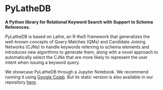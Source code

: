 # PyLatheDB

**A Python library for Relational Keyword Search with Support to Schema References.**

PyLatheDB is based on Lathe, an R-KwS framework that generalizes the well-known concepts of Query Matches (QMs) and Candidate Joining Networks (CJNs) to handle keywords referring to schema elements and introduces new algorithms to generate them, along with a novel approach to automatically select the CJNs that are more likely to represent the user intent when issuing a keyword query.

We showcase PyLatheDB through a Jupyter Notebook. We recommend running it using [Google Colab](https://colab.research.google.com/github/pr3martins/PyLatheDB/blob/main/demo/PyLatheDB_DEMO.ipynb). But its static version is also available in our repository [here](https://github.com/pr3martins/PyLatheDB/blob/main/demo/PyLatheDB_DEMO.ipynb).
